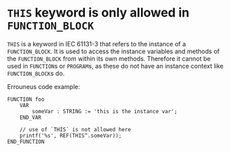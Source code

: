 # `THIS` keyword is only allowed in `FUNCTION_BLOCK`

`THIS` is a keyword in IEC 61131-3 that refers to the instance of a `FUNCTION_BLOCK`. It is used to access the instance variables and methods of the `FUNCTION_BLOCK` from within its own methods.
Therefore it cannot be used in `FUNCTION`s or `PROGRAM`s, as these do not have an instance context like `FUNCTION_BLOCK`s do.

Errouneus code example:

```iec61131
FUNCTION foo
    VAR
        someVar : STRING := 'this is the instance var';
    END_VAR

    // use of `THIS` is not allowed here
    printf('%s', REF(THIS^.someVar));
END_FUNCTION
```
